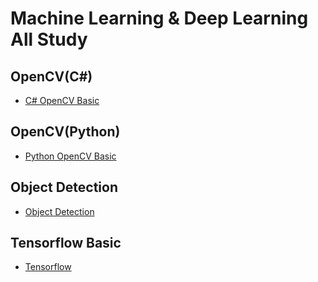 # Machine Learning & Deep Learning All Study

## OpenCV(C#)
- [C# OpenCV Basic](https://github.com/hugoMGSung/study-machine-deep-learning/tree/main/cs)

## OpenCV(Python)
- [Python OpenCV Basic](https://github.com/hugoMGSung/study-machine-deep-learning/tree/main/python_opencv)

## Object Detection
- [Object Detection](https://github.com/hugoMGSung/study-machine-deep-learning/tree/main/object-detection)

## Tensorflow Basic
- [Tensorflow](https://github.com/hugoMGSung/study-machine-deep-learning/tree/main/tensorflow) 

